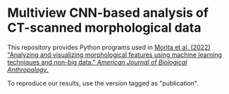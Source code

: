 # Multiview CNN-based analysis of CT-scanned morphological data

This repository provides Python programs used in [Morita et al. (2022) "Analyzing and visualizing morphological features using machine learning techniques and non-big data." *American Journal of Biological Anthropology*.](https://www.doi.org/10.1002/ajpa.24469)

To reproduce our results, use the version tagged as "publication".